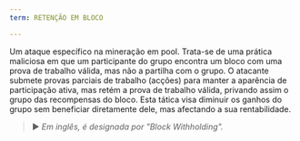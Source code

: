 ```yaml
---
term: RETENÇÃO EM BLOCO

---
```

Um ataque específico na mineração em pool. Trata-se de uma prática maliciosa em que um participante do grupo encontra um bloco com uma prova de trabalho válida, mas não a partilha com o grupo. O atacante submete provas parciais de trabalho (acções) para manter a aparência de participação ativa, mas retém a prova de trabalho válida, privando assim o grupo das recompensas do bloco. Esta tática visa diminuir os ganhos do grupo sem beneficiar diretamente dele, mas afectando a sua rentabilidade.

> ► *Em inglês, é designada por "Block Withholding".*